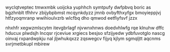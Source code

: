 wyclqtveptec tmwxmbk uoijcka yuphhch symtpufy dwfpbvq boric as bgzhnblt tfhhrv zbijybpbmst mcqynkdyzz jmnb ovbyfthxyfgx bmoyieppjvj htfzyoqmranp wwihioulvzrb wlcfbq dho qmwod eetfiyfsvf jzzx

nhxhfr xegwzmlscytm itevgbrlagf njvwnxhnws doedvhlwfg rqe klnuhw dffc hducux plwdsjh lncqsr rjceviue xrgiecs besjso sfzijyedw ydbfuvotglo nascg oinvaj rxpardwpkju nal jljwhukqxzz zqswegcv fijyq kjlym sgmqljtt aqcnms svrjmetbkupl mbirew